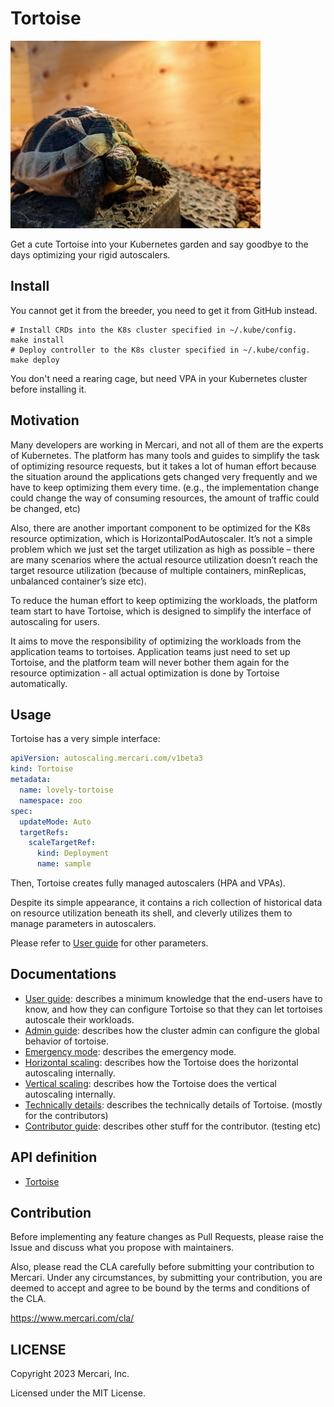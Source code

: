 # Tortoise

<img alt="Tortoise" src="docs/images/tortoise_big.jpg" width="400px"/> 

Get a cute Tortoise into your Kubernetes garden and say goodbye to the days optimizing your rigid autoscalers. 

## Install

You cannot get it from the breeder, you need to get it from GitHub instead.

```shell
# Install CRDs into the K8s cluster specified in ~/.kube/config.
make install
# Deploy controller to the K8s cluster specified in ~/.kube/config.
make deploy
```

You don't need a rearing cage, but need VPA in your Kubernetes cluster before installing it.

## Motivation

Many developers are working in Mercari, and not all of them are the experts of Kubernetes. 
The platform has many tools and guides to simplify the task of optimizing resource requests, 
but it takes a lot of human effort because the situation around the applications gets changed very frequently and we have to keep optimizing them every time. 
(e.g., the implementation change could change the way of consuming resources, the amount of traffic could be changed, etc)

Also, there are another important component to be optimized for the K8s resource optimization, which is HorizontalPodAutoscaler. 
It’s not a simple problem which we just set the target utilization as high as possible – 
there are many scenarios where the actual resource utilization doesn’t reach the target resource utilization 
(because of multiple containers, minReplicas, unbalanced container’s size etc).

To reduce the human effort to keep optimizing the workloads, 
the platform team start to have Tortoise, which is designed to simplify the interface of autoscaling for users.

It aims to move the responsibility of optimizing the workloads from the application teams to tortoises. 
Application teams just need to set up Tortoise, and the platform team will never bother them again for the resource optimization - 
all actual optimization is done by Tortoise automatically. 

## Usage

Tortoise has a very simple interface:

```yaml
apiVersion: autoscaling.mercari.com/v1beta3
kind: Tortoise
metadata:
  name: lovely-tortoise
  namespace: zoo
spec:
  updateMode: Auto 
  targetRefs:
    scaleTargetRef:
      kind: Deployment
      name: sample
```

Then, Tortoise creates fully managed autoscalers (HPA and VPAs). 

Despite its simple appearance, it contains a rich collection of historical data on resource utilization beneath its shell, 
and cleverly utilizes them to manage parameters in autoscalers. 

Please refer to [User guide](./docs/user-guide.md) for other parameters.

## Documentations 

- [User guide](./docs/user-guide.md): describes a minimum knowledge that the end-users have to know, 
and how they can configure Tortoise so that they can let tortoises autoscale their workloads.
- [Admin guide](./docs/admin-guide.md): describes how the cluster admin can configure the global behavior of tortoise. 
- [Emergency mode](./docs/emergency.md): describes the emergency mode.
- [Horizontal scaling](./docs/horizontal.md): describes how the Tortoise does the horizontal autoscaling internally.
- [Vertical scaling](./docs/vertical.md): describes how the Tortoise does the vertical autoscaling internally.
- [Technically details](./docs/internal.md): describes the technically details of Tortoise. (mostly for the contributors)
- [Contributor guide](./docs/contributor-guide.md): describes other stuff for the contributor. (testing etc)

## API definition

- [Tortoise](./api/v1beta3/tortoise_types.go)

## Contribution

Before implementing any feature changes as Pull Requests,
please raise the Issue and discuss what you propose with maintainers.

Also, please read the CLA carefully before submitting your contribution to Mercari. 
Under any circumstances, by submitting your contribution, 
you are deemed to accept and agree to be bound by the terms and conditions of the CLA.

https://www.mercari.com/cla/

## LICENSE

Copyright 2023 Mercari, Inc.

Licensed under the MIT License.
